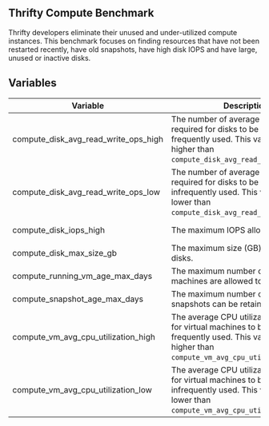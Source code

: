 ## Thrifty Compute Benchmark

Thrifty developers eliminate their unused and under-utilized compute instances. This benchmark focuses on finding resources that have not been restarted recently, have old snapshots, have high disk IOPS and have large, unused or inactive disks.

## Variables

| Variable | Description | Default |
| - | - | - |
| compute_disk_avg_read_write_ops_high | The number of average read/write ops required for disks to be considered frequently used. This value should be higher than `compute_disk_avg_read_write_ops_low`. | 500 |
| compute_disk_avg_read_write_ops_low | The number of average read/write ops required for disks to be considered infrequently used. This value should be lower than `compute_disk_avg_read_write_ops_high`. | 100 |
| compute_disk_iops_high | The maximum IOPS allowed for disks. | 2000 IOPS |
| compute_disk_max_size_gb | The maximum size (GB) allowed for disks. | 100 GB |
| compute_running_vm_age_max_days | The maximum number of days a virtual machines are allowed to run. | 90 days |
| compute_snapshot_age_max_days | The maximum number of days snapshots can be retained. | 90 days |
| compute_vm_avg_cpu_utilization_high | The average CPU utilization required for virtual machines to be considered frequently used. This value should be higher than `compute_vm_avg_cpu_utilization_low`. | 35% |
| compute_vm_avg_cpu_utilization_low | The average CPU utilization required for virtual machines to be considered infrequently used. This value should be lower than `compute_vm_avg_cpu_utilization_high`. | 20% |
